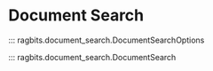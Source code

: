 # Document Search

::: ragbits.document_search.DocumentSearchOptions

::: ragbits.document_search.DocumentSearch
